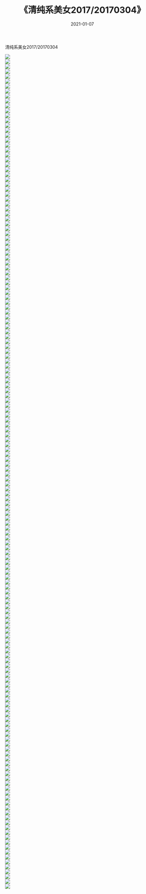 ﻿---
layout: post
title:  《清纯系美女2017/20170304》
date:   2021-01-07
img: http://img.660000.xyz/Sharelink/清纯系美女/2017/20170304/000.jpg
categories: [美女, 清纯, 唯美]
---

清纯系美女2017/20170304

 ![](http://img.660000.xyz/Sharelink/清纯系美女/2017/20170304/001.png) <br>![](http://img.660000.xyz/Sharelink/清纯系美女/2017/20170304/002.png) <br>![](http://img.660000.xyz/Sharelink/清纯系美女/2017/20170304/003.png) <br>![](http://img.660000.xyz/Sharelink/清纯系美女/2017/20170304/004.png) <br>![](http://img.660000.xyz/Sharelink/清纯系美女/2017/20170304/005.png) <br>![](http://img.660000.xyz/Sharelink/清纯系美女/2017/20170304/006.png) <br>![](http://img.660000.xyz/Sharelink/清纯系美女/2017/20170304/007.png) <br>![](http://img.660000.xyz/Sharelink/清纯系美女/2017/20170304/008.png) <br>![](http://img.660000.xyz/Sharelink/清纯系美女/2017/20170304/009.png) <br>![](http://img.660000.xyz/Sharelink/清纯系美女/2017/20170304/010.png) <br>![](http://img.660000.xyz/Sharelink/清纯系美女/2017/20170304/011.png) <br>![](http://img.660000.xyz/Sharelink/清纯系美女/2017/20170304/012.png) <br>![](http://img.660000.xyz/Sharelink/清纯系美女/2017/20170304/013.png) <br>![](http://img.660000.xyz/Sharelink/清纯系美女/2017/20170304/014.png) <br>![](http://img.660000.xyz/Sharelink/清纯系美女/2017/20170304/015.png) <br>![](http://img.660000.xyz/Sharelink/清纯系美女/2017/20170304/016.png) <br>![](http://img.660000.xyz/Sharelink/清纯系美女/2017/20170304/017.png) <br>![](http://img.660000.xyz/Sharelink/清纯系美女/2017/20170304/018.png) <br>![](http://img.660000.xyz/Sharelink/清纯系美女/2017/20170304/019.png) <br>![](http://img.660000.xyz/Sharelink/清纯系美女/2017/20170304/020.png) <br>![](http://img.660000.xyz/Sharelink/清纯系美女/2017/20170304/021.png) <br>![](http://img.660000.xyz/Sharelink/清纯系美女/2017/20170304/022.png) <br>![](http://img.660000.xyz/Sharelink/清纯系美女/2017/20170304/023.png) <br>![](http://img.660000.xyz/Sharelink/清纯系美女/2017/20170304/024.png) <br>![](http://img.660000.xyz/Sharelink/清纯系美女/2017/20170304/025.png) <br>![](http://img.660000.xyz/Sharelink/清纯系美女/2017/20170304/026.png) <br>![](http://img.660000.xyz/Sharelink/清纯系美女/2017/20170304/027.png) <br>![](http://img.660000.xyz/Sharelink/清纯系美女/2017/20170304/028.png) <br>![](http://img.660000.xyz/Sharelink/清纯系美女/2017/20170304/029.png) <br>![](http://img.660000.xyz/Sharelink/清纯系美女/2017/20170304/030.png) <br>![](http://img.660000.xyz/Sharelink/清纯系美女/2017/20170304/031.png) <br>![](http://img.660000.xyz/Sharelink/清纯系美女/2017/20170304/032.png) <br>![](http://img.660000.xyz/Sharelink/清纯系美女/2017/20170304/033.png) <br>![](http://img.660000.xyz/Sharelink/清纯系美女/2017/20170304/034.png) <br>![](http://img.660000.xyz/Sharelink/清纯系美女/2017/20170304/035.png) <br>![](http://img.660000.xyz/Sharelink/清纯系美女/2017/20170304/036.png) <br>![](http://img.660000.xyz/Sharelink/清纯系美女/2017/20170304/037.png) <br>![](http://img.660000.xyz/Sharelink/清纯系美女/2017/20170304/038.png) <br>![](http://img.660000.xyz/Sharelink/清纯系美女/2017/20170304/039.png) <br>![](http://img.660000.xyz/Sharelink/清纯系美女/2017/20170304/040.png) <br>![](http://img.660000.xyz/Sharelink/清纯系美女/2017/20170304/041.png) <br>![](http://img.660000.xyz/Sharelink/清纯系美女/2017/20170304/042.png) <br>![](http://img.660000.xyz/Sharelink/清纯系美女/2017/20170304/043.png) <br>![](http://img.660000.xyz/Sharelink/清纯系美女/2017/20170304/044.png) <br>![](http://img.660000.xyz/Sharelink/清纯系美女/2017/20170304/045.png) <br>![](http://img.660000.xyz/Sharelink/清纯系美女/2017/20170304/046.png) <br>![](http://img.660000.xyz/Sharelink/清纯系美女/2017/20170304/047.png) <br>![](http://img.660000.xyz/Sharelink/清纯系美女/2017/20170304/048.png) <br>![](http://img.660000.xyz/Sharelink/清纯系美女/2017/20170304/049.png) <br>![](http://img.660000.xyz/Sharelink/清纯系美女/2017/20170304/050.png) <br>![](http://img.660000.xyz/Sharelink/清纯系美女/2017/20170304/051.png) <br>![](http://img.660000.xyz/Sharelink/清纯系美女/2017/20170304/052.png) <br>![](http://img.660000.xyz/Sharelink/清纯系美女/2017/20170304/053.png) <br>![](http://img.660000.xyz/Sharelink/清纯系美女/2017/20170304/054.png) <br>![](http://img.660000.xyz/Sharelink/清纯系美女/2017/20170304/055.png) <br>![](http://img.660000.xyz/Sharelink/清纯系美女/2017/20170304/056.png) <br>![](http://img.660000.xyz/Sharelink/清纯系美女/2017/20170304/057.png) <br>![](http://img.660000.xyz/Sharelink/清纯系美女/2017/20170304/058.png) <br>![](http://img.660000.xyz/Sharelink/清纯系美女/2017/20170304/059.png) <br>![](http://img.660000.xyz/Sharelink/清纯系美女/2017/20170304/060.png) <br>![](http://img.660000.xyz/Sharelink/清纯系美女/2017/20170304/061.png) <br>![](http://img.660000.xyz/Sharelink/清纯系美女/2017/20170304/062.png) <br>![](http://img.660000.xyz/Sharelink/清纯系美女/2017/20170304/063.png) <br>![](http://img.660000.xyz/Sharelink/清纯系美女/2017/20170304/064.png) <br>![](http://img.660000.xyz/Sharelink/清纯系美女/2017/20170304/065.png) <br>![](http://img.660000.xyz/Sharelink/清纯系美女/2017/20170304/066.png) <br>![](http://img.660000.xyz/Sharelink/清纯系美女/2017/20170304/067.png) <br>![](http://img.660000.xyz/Sharelink/清纯系美女/2017/20170304/068.png) <br>![](http://img.660000.xyz/Sharelink/清纯系美女/2017/20170304/069.png) <br>![](http://img.660000.xyz/Sharelink/清纯系美女/2017/20170304/070.png) <br>![](http://img.660000.xyz/Sharelink/清纯系美女/2017/20170304/071.png) <br>![](http://img.660000.xyz/Sharelink/清纯系美女/2017/20170304/072.png) <br>![](http://img.660000.xyz/Sharelink/清纯系美女/2017/20170304/073.png) <br>![](http://img.660000.xyz/Sharelink/清纯系美女/2017/20170304/074.png) <br>![](http://img.660000.xyz/Sharelink/清纯系美女/2017/20170304/075.png) <br>![](http://img.660000.xyz/Sharelink/清纯系美女/2017/20170304/076.png) <br>![](http://img.660000.xyz/Sharelink/清纯系美女/2017/20170304/077.png) <br>![](http://img.660000.xyz/Sharelink/清纯系美女/2017/20170304/078.png) <br>![](http://img.660000.xyz/Sharelink/清纯系美女/2017/20170304/079.png) <br>![](http://img.660000.xyz/Sharelink/清纯系美女/2017/20170304/080.png) <br>![](http://img.660000.xyz/Sharelink/清纯系美女/2017/20170304/081.png) <br>![](http://img.660000.xyz/Sharelink/清纯系美女/2017/20170304/082.png) <br>![](http://img.660000.xyz/Sharelink/清纯系美女/2017/20170304/083.png) <br>![](http://img.660000.xyz/Sharelink/清纯系美女/2017/20170304/084.png) <br>![](http://img.660000.xyz/Sharelink/清纯系美女/2017/20170304/085.png) <br>![](http://img.660000.xyz/Sharelink/清纯系美女/2017/20170304/086.png) <br>![](http://img.660000.xyz/Sharelink/清纯系美女/2017/20170304/087.png) <br>![](http://img.660000.xyz/Sharelink/清纯系美女/2017/20170304/088.png) <br>![](http://img.660000.xyz/Sharelink/清纯系美女/2017/20170304/089.png) <br>![](http://img.660000.xyz/Sharelink/清纯系美女/2017/20170304/090.png) <br>![](http://img.660000.xyz/Sharelink/清纯系美女/2017/20170304/091.png) <br>![](http://img.660000.xyz/Sharelink/清纯系美女/2017/20170304/092.png) <br>![](http://img.660000.xyz/Sharelink/清纯系美女/2017/20170304/093.png) <br>![](http://img.660000.xyz/Sharelink/清纯系美女/2017/20170304/094.png) <br>![](http://img.660000.xyz/Sharelink/清纯系美女/2017/20170304/095.png) <br>![](http://img.660000.xyz/Sharelink/清纯系美女/2017/20170304/096.png) <br>![](http://img.660000.xyz/Sharelink/清纯系美女/2017/20170304/097.png) <br>![](http://img.660000.xyz/Sharelink/清纯系美女/2017/20170304/098.png) <br>![](http://img.660000.xyz/Sharelink/清纯系美女/2017/20170304/099.png) <br>![](http://img.660000.xyz/Sharelink/清纯系美女/2017/20170304/100.png) <br>![](http://img.660000.xyz/Sharelink/清纯系美女/2017/20170304/101.png) <br>![](http://img.660000.xyz/Sharelink/清纯系美女/2017/20170304/102.png) <br>![](http://img.660000.xyz/Sharelink/清纯系美女/2017/20170304/103.png) <br>![](http://img.660000.xyz/Sharelink/清纯系美女/2017/20170304/104.png) <br>![](http://img.660000.xyz/Sharelink/清纯系美女/2017/20170304/105.png) <br>![](http://img.660000.xyz/Sharelink/清纯系美女/2017/20170304/106.png) <br>![](http://img.660000.xyz/Sharelink/清纯系美女/2017/20170304/107.png) <br>![](http://img.660000.xyz/Sharelink/清纯系美女/2017/20170304/108.png) <br>![](http://img.660000.xyz/Sharelink/清纯系美女/2017/20170304/109.png) <br>![](http://img.660000.xyz/Sharelink/清纯系美女/2017/20170304/110.png) <br>![](http://img.660000.xyz/Sharelink/清纯系美女/2017/20170304/111.png) <br>![](http://img.660000.xyz/Sharelink/清纯系美女/2017/20170304/112.png) <br>![](http://img.660000.xyz/Sharelink/清纯系美女/2017/20170304/113.png) <br>![](http://img.660000.xyz/Sharelink/清纯系美女/2017/20170304/114.png) <br>![](http://img.660000.xyz/Sharelink/清纯系美女/2017/20170304/115.png) <br>![](http://img.660000.xyz/Sharelink/清纯系美女/2017/20170304/116.png) <br>![](http://img.660000.xyz/Sharelink/清纯系美女/2017/20170304/117.png) <br>![](http://img.660000.xyz/Sharelink/清纯系美女/2017/20170304/118.png) <br>![](http://img.660000.xyz/Sharelink/清纯系美女/2017/20170304/119.png) <br>![](http://img.660000.xyz/Sharelink/清纯系美女/2017/20170304/120.png) <br>![](http://img.660000.xyz/Sharelink/清纯系美女/2017/20170304/121.png) <br>![](http://img.660000.xyz/Sharelink/清纯系美女/2017/20170304/122.png) <br>![](http://img.660000.xyz/Sharelink/清纯系美女/2017/20170304/123.png) <br>![](http://img.660000.xyz/Sharelink/清纯系美女/2017/20170304/124.png) <br>![](http://img.660000.xyz/Sharelink/清纯系美女/2017/20170304/125.png) <br>![](http://img.660000.xyz/Sharelink/清纯系美女/2017/20170304/126.png) <br>![](http://img.660000.xyz/Sharelink/清纯系美女/2017/20170304/127.png) <br>![](http://img.660000.xyz/Sharelink/清纯系美女/2017/20170304/128.png) <br>![](http://img.660000.xyz/Sharelink/清纯系美女/2017/20170304/129.png) <br>![](http://img.660000.xyz/Sharelink/清纯系美女/2017/20170304/130.png) <br>![](http://img.660000.xyz/Sharelink/清纯系美女/2017/20170304/131.png) <br>![](http://img.660000.xyz/Sharelink/清纯系美女/2017/20170304/132.png) <br>![](http://img.660000.xyz/Sharelink/清纯系美女/2017/20170304/133.png) <br>![](http://img.660000.xyz/Sharelink/清纯系美女/2017/20170304/134.png) <br>![](http://img.660000.xyz/Sharelink/清纯系美女/2017/20170304/135.png) <br>![](http://img.660000.xyz/Sharelink/清纯系美女/2017/20170304/136.png) <br>![](http://img.660000.xyz/Sharelink/清纯系美女/2017/20170304/137.png) <br>![](http://img.660000.xyz/Sharelink/清纯系美女/2017/20170304/138.png) <br>![](http://img.660000.xyz/Sharelink/清纯系美女/2017/20170304/139.png) <br>![](http://img.660000.xyz/Sharelink/清纯系美女/2017/20170304/140.png) <br>![](http://img.660000.xyz/Sharelink/清纯系美女/2017/20170304/141.png) <br>![](http://img.660000.xyz/Sharelink/清纯系美女/2017/20170304/142.png) <br>![](http://img.660000.xyz/Sharelink/清纯系美女/2017/20170304/143.png) <br>![](http://img.660000.xyz/Sharelink/清纯系美女/2017/20170304/144.png) <br>![](http://img.660000.xyz/Sharelink/清纯系美女/2017/20170304/145.png) <br>![](http://img.660000.xyz/Sharelink/清纯系美女/2017/20170304/146.png) <br>![](http://img.660000.xyz/Sharelink/清纯系美女/2017/20170304/147.png) <br>![](http://img.660000.xyz/Sharelink/清纯系美女/2017/20170304/148.png) <br>![](http://img.660000.xyz/Sharelink/清纯系美女/2017/20170304/149.png) <br>![](http://img.660000.xyz/Sharelink/清纯系美女/2017/20170304/150.jpg) <br>![](http://img.660000.xyz/Sharelink/清纯系美女/2017/20170304/151.jpg) <br>![](http://img.660000.xyz/Sharelink/清纯系美女/2017/20170304/152.jpg) <br>![](http://img.660000.xyz/Sharelink/清纯系美女/2017/20170304/153.jpg) <br>![](http://img.660000.xyz/Sharelink/清纯系美女/2017/20170304/154.jpg) <br>![](http://img.660000.xyz/Sharelink/清纯系美女/2017/20170304/155.jpg) <br>![](http://img.660000.xyz/Sharelink/清纯系美女/2017/20170304/156.jpg) <br>![](http://img.660000.xyz/Sharelink/清纯系美女/2017/20170304/157.jpg) <br>![](http://img.660000.xyz/Sharelink/清纯系美女/2017/20170304/158.jpg) <br>![](http://img.660000.xyz/Sharelink/清纯系美女/2017/20170304/159.jpg) <br>![](http://img.660000.xyz/Sharelink/清纯系美女/2017/20170304/160.jpg) <br>![](http://img.660000.xyz/Sharelink/清纯系美女/2017/20170304/161.jpg) <br>![](http://img.660000.xyz/Sharelink/清纯系美女/2017/20170304/162.jpg) <br>![](http://img.660000.xyz/Sharelink/清纯系美女/2017/20170304/163.jpg) <br>![](http://img.660000.xyz/Sharelink/清纯系美女/2017/20170304/164.jpg) <br>![](http://img.660000.xyz/Sharelink/清纯系美女/2017/20170304/165.jpg) <br>![](http://img.660000.xyz/Sharelink/清纯系美女/2017/20170304/166.jpg) <br>![](http://img.660000.xyz/Sharelink/清纯系美女/2017/20170304/167.jpg) <br>![](http://img.660000.xyz/Sharelink/清纯系美女/2017/20170304/168.jpg) <br>![](http://img.660000.xyz/Sharelink/清纯系美女/2017/20170304/169.jpg) <br>![](http://img.660000.xyz/Sharelink/清纯系美女/2017/20170304/170.jpg) <br>